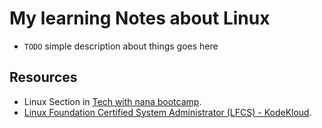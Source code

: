 # My learning Notes about Linux

- `TODO` simple description about things goes here








## Resources
- Linux Section in [Tech with nana bootcamp](https://www.techworld-with-nana.com/devops-bootcamp).
- [Linux Foundation Certified System Administrator (LFCS) - KodeKloud](https://kodekloud.com/courses/linux-foundation-certified-system-administrator-lfcs/).

